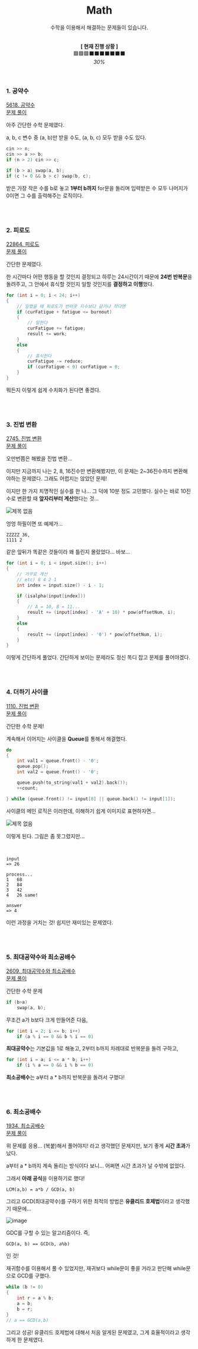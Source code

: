 <div align="center">

# Math


수학을 이용해서 해결하는 문제들이 있습니다.<br><br>

**[ 현재 진행 상황 ]**<br>
🟩🟩🟩⬛⬛⬛⬛⬛⬛⬛<br>
_30%_
<br><br><br>

</div>


### 1. 공약수<br>
<a href="https://www.acmicpc.net/problem/5618">5618. 공약수</a><br>
<a href="https://github.com/minyoung529/AlgorithmStudy/blob/main/Math/1_Common_Factor.cpp">문제 풀이</a><br>

아주 간단한 수학 문제였다.

a, b, c 변수 중 (a, b)만 받을 수도, (a, b, c) 모두 받을 수도 있다.<br>

``` cpp
cin >> n;
cin >> a >> b;
if (n > 2) cin >> c;

if (b > a) swap(a, b);
if (c != 0 && b > c) swap(b, c);
```

받은 가장 작은 수를 b로 놓고 **1부터 b까지** for문을 돌리며 입력받은 수 모두 나머지가 0이면 그 수를 출력해주는 로직이다.


<br><br>


### 2. 피로도<br>
<a href="https://www.acmicpc.net/problem/22864">22864. 피로도</a><br>
<a href="https://github.com/minyoung529/AlgorithmStudy/blob/main/Math/2_Fatigue_Degree.cpp">문제 풀이</a><br>

간단한 문제였다.<br>

한 시간마다 어떤 행동을 할 것인지 결정되고 하루는 24시간이기 때문에 **24번 반복문**을 돌려주고, 그 안에서 휴식할 것인지 일할 것인지를 **결정하고 이행**했다.

``` cpp
for (int i = 0; i < 24; i++)
{
	// 일했을 때 피로도가 번아웃 지수보다 같거나 작다면
	if (curFatigue + fatigue <= burnout)
	{
		// 일한다
		curFatigue += fatigue;
		result += work;
	}
	else
	{
		// 휴식한다
		curFatigue -= reduce;
		if (curFatigue < 0) curFatigue = 0;
	}
}
```

뭐든지 이렇게 쉽게 수치화가 된다면 좋겠다.


<br><br>


### 3. 진법 변환<br>
<a href="https://www.acmicpc.net/problem/2745">2745. 진법 변환</a><br>
<a href="https://github.com/minyoung529/AlgorithmStudy/blob/main/Math/3_Number_Conversion.cpp">문제 풀이</a><br>

오만번쯤은 해봤을 진법 변환...<br>

이지만 지금까지 나는 2, 8, 16진수만 변환해봤지만, 이 문제는 2~36진수까지 변환해야하는 문제였다. 그래도 어렵지는 않았던 문제!<br>

이지만 한 가지 치명적인 실수를 한 나... 그 덕에 10분 정도 고민했다. 실수는 바로 10진수로 변환할 때 **앞자리부터 계산**했다는 것...

![제목 없음](https://user-images.githubusercontent.com/77655318/183007264-ddb78579-54af-4913-959d-013603c21513.png)

엉엉 하필이면 또 예제가...

```
ZZZZZ 36,
1111 2
```

같은 앞뒤가 똑같은 것들이라 왜 틀린지 몰랐었다... 바보...

``` cpp
for (int i = 0; i < input.size(); i++)
{
	// 거꾸로 계산
	// etc) 8 4 2 1
	int index = input.size() - i - 1;

	if (isalpha(input[index]))
	{
		// A = 10, B = 11...
		result += (input[index] - 'A' + 10) * pow(offsetNum, i);
	}
	else
	{
		result += (input[index] - '0') * pow(offsetNum, i);
	}
}
```

이렇게 간단하게 풀었다. 간단하게 보이는 문제라도 정신 똑디 잡고 문제를 풀어야겠다. 


<br><br>


### 4. 더하기 사이클<br>
<a href="https://www.acmicpc.net/problem/1110">1110. 진법 변환</a><br>
<a href="https://github.com/minyoung529/AlgorithmStudy/blob/main/Math/4_Plus_Cycle.cpp">문제 풀이</a><br>

간단한 수학 문제!<br>

계속해서 이어지는 사이클을 **Queue**를 통해서 해결했다.

``` cpp
do 
{
	int val1 = queue.front() - '0';
	queue.pop();
	int val2 = queue.front() - '0';

	queue.push(to_string(val1 + val2).back());
	++count;

} while (queue.front() != input[0] || queue.back() != input[1]);
```

사이클의 메인 로직은 이러한데, 이해하기 쉽게 이미지로 표현하자면...

![제목 없음](https://user-images.githubusercontent.com/77655318/183276769-778a52a8-772c-45b5-94d9-9bbde8db6af4.png)

이렇게 된다. 그림은 좀 못그렸지만...

<br>

```
input
=> 26

process...
1  	68
2	84
3	42
4	26 same!

answer
=> 4
```

이런 과정을 거치는 것! 쉽지만 재미있는 문제였다.


<br><br>


### 5. 최대공약수와 최소공배수<br>
<a href="https://www.acmicpc.net/problem/2609">2609. 최대공약수와 최소공배수</a><br>
<a href="https://github.com/minyoung529/AlgorithmStudy/blob/main/Math/5_GCD_And_LCM.cpp">문제 풀이</a><br>

간단한 수학 문제<br>

``` cpp
if (b>a)
	swap(a, b);
```

무조건 a가 b보다 크게 만들어준 다음, <br>

``` cpp
for (int i = 2; i <= b; i++)
	if (a % i == 0 && b % i == 0)
```
**최대공약수**는 기본값을 1로 해놓고, 2부터 b까지 차례대로 반복문을 돌려 구하고,


``` cpp
for (int i = a; i <= a * b; i++)
	if (i % a == 0 && i % b == 0)
```
**최소공배수**는 a부터 a * b까지 반복문을 돌려서 구했다!


<br><br>


### 6. 최소공배수<br>
<a href="https://www.acmicpc.net/problem/1934">1934. 최소공배수</a><br>
<a href="https://github.com/minyoung529/AlgorithmStudy/blob/main/Math/6_Least_Common_Multiple.cpp">문제 풀이</a><br>

위 문제를 응용... (복붙)해서 풀어야지! 라고 생각했던 문제지만, 보기 좋게 **시간 초과**가 났다.<br>

a부터 a * b까지 계속 돌리는 방식이다 보니... 어쩌면 시간 초과가 날 수밖에 없었다.<br>

그래서 **아래 공식**을 이용하기로 했다!
```
LCM(a,b) = a*b / GCD(a, b)
```

그리고 GCD(최대공약수)를 구하기 위한 최적의 방법은 **유클리드 호제법**이라고 생각했기 때문에...

![image](https://user-images.githubusercontent.com/77655318/185903914-33e954f0-01de-4ce3-b9fb-8c40cd2b4fa0.png)

GDC를 구할 수 있는 알고리즘이다. 즉,

```
GCD(a, b) == GCD(b, a%b)
```

인 것!<br>

재귀함수를 이용해서 풀 수 있었지만, 재귀보다 while문이 좋을 거라고 판단해 while문으로 GCD를 구했다.

``` cpp
while (b != 0)
{
	int r = a % b;
	a = b;
	b = r;
}
// a == GCD(a,b)
```

그리고 성공! 유클리드 호제법에 대해서 처음 알게된 문제였고, 그게 효율적이라고 생각하게 한 문제였다.
